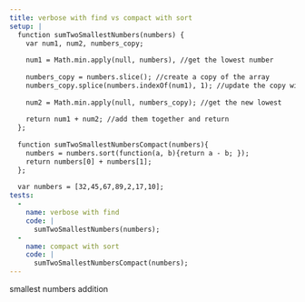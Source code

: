 ```yaml
---
title: verbose with find vs compact with sort
setup: |
  function sumTwoSmallestNumbers(numbers) {  
    var num1, num2, numbers_copy;
    
    num1 = Math.min.apply(null, numbers), //get the lowest number
    
    numbers_copy = numbers.slice(); //create a copy of the array
    numbers_copy.splice(numbers.indexOf(num1), 1); //update the copy without the lowest number
    
    num2 = Math.min.apply(null, numbers_copy); //get the new lowest
      
    return num1 + num2; //add them together and return
  };
  
  function sumTwoSmallestNumbersCompact(numbers){  
    numbers = numbers.sort(function(a, b){return a - b; });
    return numbers[0] + numbers[1];
  };
  
  var numbers = [32,45,67,89,2,17,10];
tests:
  -
    name: verbose with find
    code: |
      sumTwoSmallestNumbers(numbers);
  -
    name: compact with sort
    code: |
      sumTwoSmallestNumbersCompact(numbers);
---
```

smallest numbers addition
